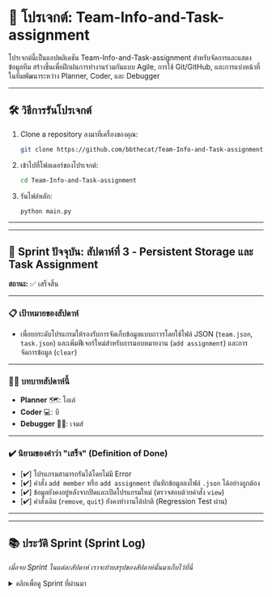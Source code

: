 # 🚀 โปรเจกต์: Team-Info-and-Task-assignment

โปรเจกต์นี้เป็นแอปพลิเคชัน Team-Info-and-Task-assignment สำหรับจัดการและแสดงข้อมูลทีม สร้างขึ้นเพื่อฝึกฝนการทำงานร่วมกันแบบ Agile, การใช้ Git/GitHub, และการแบ่งหน้าที่ในทีมพัฒนาระหว่าง Planner, Coder, และ Debugger

---

## 🛠️ วิธีการรันโปรเจกต์

1.  Clone a repository ลงมาที่เครื่องของคุณ:
    ```bash
    git clone https://github.com/bbthecat/Team-Info-and-Task-assignment.git
    ```
2.  เข้าไปที่โฟลเดอร์ของโปรเจกต์:
    ```bash
    cd Team-Info-and-Task-assignment
    ```
3.  รันไฟล์หลัก:
    ```bash
    python main.py
    ```

---

---

## 🎯 Sprint ปัจจุบัน: สัปดาห์ที่ 3 - Persistent Storage และ Task Assignment

**สถานะ:** ✅ เสร็จสิ้น

---

### 📋 **เป้าหมายของสัปดาห์**
- เพื่อยกระดับโปรแกรมให้รองรับการจัดเก็บข้อมูลแบบถาวรโดยใช้ไฟล์ JSON (`team.json`, `task.json`) และเพิ่มฟีเจอร์ใหม่สำหรับการมอบหมายงาน (`add assignment`) และการจัดการข้อมูล (`clear`)

---

### 🧑‍💻 **บทบาทสัปดาห์นี้**
* **Planner** 🗺️: โอเล่
* **Coder** 💻: บี
* **Debugger** 🕵️‍♂️: เจมส์

---

### ✔️ **นิยามของคำว่า "เสร็จ" (Definition of Done)**
* [✔] โปรแกรมสามารถรันได้โดยไม่มี Error
* [✔] คำสั่ง `add member` หรือ `add assignment` บันทึกข้อมูลลงไฟล์ `.json` ได้อย่างถูกต้อง
* [✔] ข้อมูลยังคงอยู่หลังจากปิดและเปิดโปรแกรมใหม่ (ตรวจสอบด้วยคำสั่ง `view`)
* [✔] คำสั่งเดิม (`remove`, `quit`) ยังคงทำงานได้ปกติ (Regression Test ผ่าน)

---
---

## 📚 ประวัติ Sprint (Sprint Log)

*เมื่อจบ Sprint ในแต่ละสัปดาห์ เราจะย้ายสรุปของสัปดาห์นั้นมาเก็บไว้ที่นี่*

<details>
  <summary>คลิกเพื่อดู Sprint ที่ผ่านมา</summary>
    - **Sprint1 / Week 1** --- https://colab.research.google.com/drive/1lYKohn3Qxv-M3jVvpBQK3So5V5FLYqqp?usp=sharing <br>
    - **Sprint2 / Week 2** --- https://colab.research.google.com/drive/1CeILnUVqAzTSNgHYBrSbbdL1d0-9RtbE?usp=sharing <br>
    - **Sprint3 / Week 3** --- https://colab.research.google.com/drive/1YzWTm_wB6IIQR52D7-emCozVJiwA0Ai4?usp=sharing

  </details>
